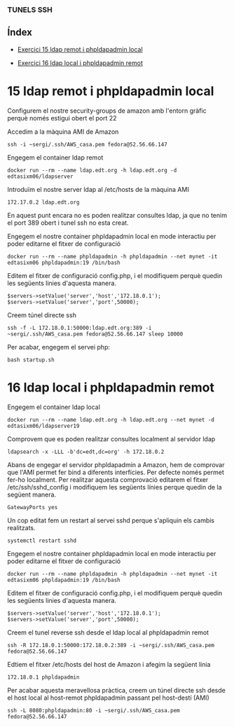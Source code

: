 ### TUNELS SSH

## Índex

- [Exercici 15 ldap remot i phpldapadmin local](#15-ldap-remot-i-phpldapadmin-local)

- [Exercici 16 ldap local i phpldapadmin remot](#16-ldap-local-i-phpldapadmin-remot)


# 15 ldap remot i phpldapadmin local


Configurem el nostre security-groups de amazon amb l'entorn gràfic perquè només estigui
obert el port 22

Accedim a la màquina AMI de Amazon

```
ssh -i ~sergi/.ssh/AWS_casa.pem fedora@52.56.66.147
```

Engegem el container ldap remot

```
docker run --rm --name ldap.edt.org -h ldap.edt.org -d edtasixm06/ldapserver
```

Introduïm el nostre server ldap al /etc/hosts de la màquina AMI

```
172.17.0.2 ldap.edt.org
```
En aquest punt encara no es poden realitzar consultes ldap, ja que no tenim el port 389
obert i tunel ssh no esta creat.

Engegem el nostre container phpldapadmin local en mode interactiu per poder editarne el fitxer de configuració
```
docker run --rm --name phpldapadmin -h phpldapadmin --net mynet -it edtasixm06 phpldapadmin:19 /bin/bash
```

Editem el fitxer de configuració config.php, i el modifiquem perquè quedin les següents linies d'aquesta manera.
```
$servers->setValue('server','host','172.18.0.1');
$servers->setValue('server','port',50000);
```

Creem túnel directe ssh
```
ssh -f -L 172.18.0.1:50000:ldap.edt.org:389 -i ~sergi/.ssh/AWS_casa.pem fedora@52.56.66.147 sleep 10000
```

Per acabar, engegem el servei php:
```
bash startup.sh
```





# 16 ldap local i phpldapadmin remot

Engegem el container ldap local
```
docker run --rm --name ldap.edt.org -h ldap.edt.org --net mynet -d edtasixm06/ldapserver19
```

Comprovem que es poden realitzar consultes localment al servidor ldap
```
ldapsearch -x -LLL -b'dc=edt,dc=org' -h 172.18.0.2
```

Abans de engegar el servidor phpldapadmin a Amazon, hem de comprovar que l'AMI permet fer bind a diferents interfícies. Per defecte només permet fer-ho localment. Per realitzar aquesta comprovació editarem el fitxer /etc/ssh/sshd_config i modifiquem les següents línies perque quedin de la següent manera.
```
GatewayPorts yes
```

Un cop editat fem un restart al servei sshd perque s'apliquin els cambis realitzats.
```
systemctl restart sshd
```

Engegem el nostre container phpldapadmin local en mode interactiu per poder editarne el fitxer de configuració
```
docker run --rm --name phpldapadmin -h phpldapadmin --net mynet -it edtasixm06 phpldapadmin:19 /bin/bash
```

Editem el fitxer de configuració config.php, i el modifiquem perquè quedin les següents linies d'aquesta manera.
```
$servers->setValue('server','host','172.18.0.1');
$servers->setValue('server','port',50000);
```

Creem el tunel reverse ssh desde el ldap local al phpldapadmin remot
```
ssh -R 172.18.0.1:50000:172.18.0.2:389 -i ~sergi/.ssh/AWS_casa.pem fedora@52.56.66.147
```

Edtiem el fitxer /etc/hosts del host de Amazon i afegim la següent línia
```
172.18.0.1 phpldapadmin
```

Per acabar aquesta meravellosa pràctica, creem un túnel directe ssh desde el host local al host-remot phpldapadmin passant pel host-destí (AMI)
```
ssh -L 8080:phpldapadmin:80 -i ~sergi/.ssh/AWS_casa.pem fedora@52.56.66.147
```
